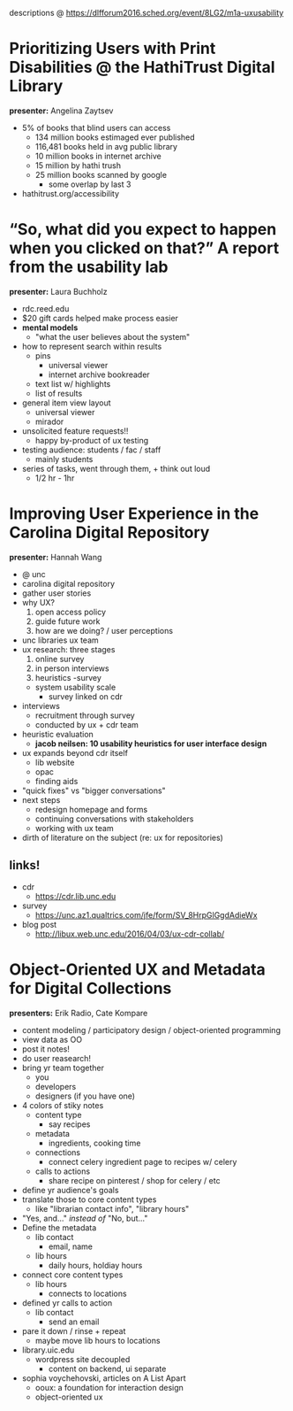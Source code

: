 descriptions @ https://dlfforum2016.sched.org/event/8LG2/m1a-uxusability


Prioritizing Users with Print Disabilities @ the HathiTrust Digital Library
==========

**presenter:** Angelina Zaytsev

- 5% of books that blind users can access
	- 134 million books estimaged ever published
	- 116,481 books held in avg public library
	- 10 million books in internet archive
	- 15 million by hathi trush
	- 25 million books scanned by google
		- some overlap by last 3
- hathitrust.org/accessibility

“So, what did you expect to happen when you clicked on that?” A report from the usability lab
==========

**presenter:** Laura Buchholz

- rdc.reed.edu
- $20 gift cards helped make process easier
- **mental models**
	- "what the user believes about the system"
- how to represent search within results
	- pins
		- universal viewer
		- internet archive bookreader
	- text list w/ highlights
	- list of results
- general item view layout
	- universal viewer
	- mirador
- unsolicited feature requests!!
	- happy by-product of ux testing
- testing audience: students / fac / staff
	- mainly students
- series of tasks, went through them, + think out loud
	- 1/2 hr - 1hr

Improving User Experience in the Carolina Digital Repository
==========

**presenter:** Hannah Wang

- @ unc
- carolina digital repository
- gather user stories
- why UX?
	1. open access policy
	2. guide future work
	3. how are we doing? / user perceptions
- unc libraries ux team
- ux research: three stages
	1. online survey
	2. in person interviews
	3. heuristics
-survey
	- system usability scale
		- survey linked on cdr
- interviews
	- recruitment through survey
	- conducted by ux + cdr team
- heuristic evaluation
	- **jacob neilsen: 10 usability heuristics for user interface design**
- ux expands beyond cdr itself
	- lib website
	- opac
	- finding aids
- "quick fixes" vs "bigger conversations"
- next steps
	- redesign homepage and forms
	- continuing conversations with stakeholders
	- working with ux team
- dirth of literature on the subject (re: ux for repositories)

links!
------
- cdr
	- https://cdr.lib.unc.edu
- survey
	- https://unc.az1.qualtrics.com/jfe/form/SV_8HrpGlGgdAdieWx
- blog post
	- http://libux.web.unc.edu/2016/04/03/ux-cdr-collab/

Object-Oriented UX and Metadata for Digital Collections
==========

**presenters:** Erik Radio, Cate Kompare

- content modeling / participatory design / object-oriented programming
- view data as OO
- post it notes!
- do user reasearch!
- bring yr team together
	- you
	- developers
	- designers (if you have one)
- 4 colors of stiky notes
	- content type
		- say recipes
	- metadata
		- ingredients, cooking time
	- connections
		- connect celery ingredient page to recipes w/ celery
	- calls to actions
		- share recipe on pinterest / shop for celery / etc
- define yr audience's goals
- translate those to core content types
	- like "librarian contact info", "library hours"
- "Yes, and..." _instead of_ "No, but..."
- Define the metadata
	- lib contact
		- email, name
	- lib hours
		- daily hours, holdiay hours
- connect core content types
	- lib hours
		- connects to locations
- defined yr calls to action
	- lib contact
		- send an email
- pare it down / rinse + repeat
	- maybe move lib hours to locations
- library.uic.edu
	- wordpress site decoupled
		- content on backend, ui separate
- sophia voychehovski, articles on A List Apart
	- ooux: a foundation for interaction design
	- object-oriented ux
